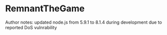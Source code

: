 # RemnantTheGame

Author notes: updated node.js from 5.9.1 to 8.1.4 during development due to reported DoS vulnrability